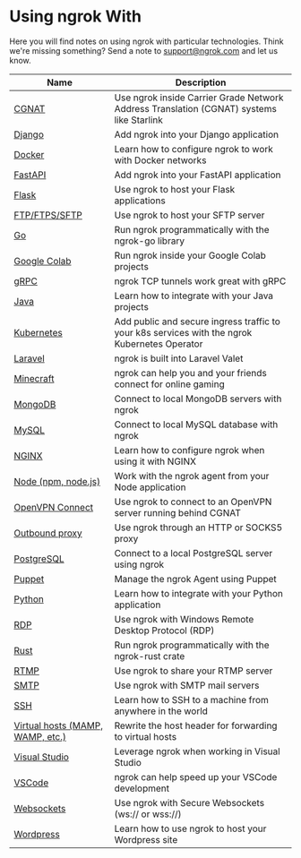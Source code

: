 # Using ngrok With

Here you will find notes on using ngrok with particular technologies. Think we're missing something? Send a note to [support@ngrok.com](mailto:support@ngrok.com) and let us know.

| Name                                                               | Description                                                                                   |
| ------------------------------------------------------------------ | --------------------------------------------------------------------------------------------- |
| [CGNAT](/using-ngrok-with/cgnat)                                   | Use ngrok inside Carrier Grade Network Address Translation (CGNAT) systems like Starlink      |
| [Django](/using-ngrok-with/django)                                 | Add ngrok into your Django application                                                        |
| [Docker](/using-ngrok-with/docker)                                 | Learn how to configure ngrok to work with Docker networks                                     |
| [FastAPI](/using-ngrok-with/fastAPI)                               | Add ngrok into your FastAPI application                                                       |
| [Flask](/using-ngrok-with/flask)                                   | Use ngrok to host your Flask applications                                                     |
| [FTP/FTPS/SFTP](/using-ngrok-with/ftp)                             | Use ngrok to host your SFTP server                                                            |
| [Go](/using-ngrok-with/go)                                         | Run ngrok programmatically with the ngrok-go library                                          |
| [Google Colab](/using-ngrok-with/googleColab)                      | Run ngrok inside your Google Colab projects                                                   |
| [gRPC](/using-ngrok-with/gRPC)                                     | ngrok TCP tunnels work great with gRPC                                                        |
| [Java](/using-ngrok-with/java)                                     | Learn how to integrate with your Java projects                                                |
| [Kubernetes](/using-ngrok-with/k8s)                                | Add public and secure ingress traffic to your k8s services with the ngrok Kubernetes Operator |
| [Laravel](/using-ngrok-with/laravel)                               | ngrok is built into Laravel Valet                                                             |
| [Minecraft](/using-ngrok-with/minecraft)                           | ngrok can help you and your friends connect for online gaming                                 |
| [MongoDB](/using-ngrok-with/mongodb)                               | Connect to local MongoDB servers with ngrok                                                   |
| [MySQL](/using-ngrok-with/mysql)                                   | Connect to local MySQL database with ngrok                                                    |
| [NGINX](/using-ngrok-with/nginx)                                   | Learn how to configure ngrok when using it with NGINX                                         |
| [Node (npm, node.js)](/using-ngrok-with/node-js)                   | Work with the ngrok agent from your Node application                                          |
| [OpenVPN Connect](/using-ngrok-with/openvpn)                       | Use ngrok to connect to an OpenVPN server running behind CGNAT                                |
| [Outbound proxy](/using-ngrok-with/outboundProxy)                  | Use ngrok through an HTTP or SOCKS5 proxy                                                     |
| [PostgreSQL](/using-ngrok-with/postgresql)                         | Connect to a local PostgreSQL server using ngrok                                              |
| [Puppet](/using-ngrok-with/puppet)                                 | Manage the ngrok Agent using Puppet                                                           |
| [Python](/using-ngrok-with/python)                                 | Learn how to integrate with your Python application                                           |
| [RDP](/using-ngrok-with/rdp)                                       | Use ngrok with Windows Remote Desktop Protocol (RDP)                                          |
| [Rust](/using-ngrok-with/rust)                                     | Run ngrok programmatically with the ngrok-rust crate                                          |
| [RTMP](/using-ngrok-with/rtmp)                                     | Use ngrok to share your RTMP server                                                           |
| [SMTP](/using-ngrok-with/smtp)                                     | Use ngrok with SMTP mail servers                                                              |
| [SSH](/using-ngrok-with/ssh)                                       | Learn how to SSH to a machine from anywhere in the world                                      |
| [Virtual hosts (MAMP, WAMP, etc.)](/using-ngrok-with/virtualHosts) | Rewrite the host header for forwarding to virtual hosts                                       |
| [Visual Studio](/using-ngrok-with/visualStudio)                    | Leverage ngrok when working in Visual Studio                                                  |
| [VSCode](/using-ngrok-with/vsCode)                                 | ngrok can help speed up your VSCode development                                               |
| [Websockets](/using-ngrok-with/websockets)                         | Use ngrok with Secure Websockets (ws:// or wss://)                                            |
| [Wordpress](/using-ngrok-with/wordpress)                           | Learn how to use ngrok to host your Wordpress site                                            |
